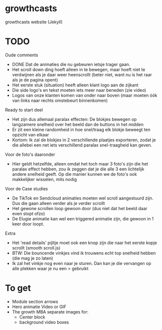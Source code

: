 # growthcasts
growthcasts website (Jekyll)

# TODO
Oude comments
- DONE Dat de animaties die nu gebeuren ietsje trager gaan.
- Het scroll down ding hoeft alleen in te bewegen, maar hoeft niet te verdwijnen als je daar weer heenscrollt (beter niet, want nu is het raar als je de pagina opent)
- Het eerste stuk (situation) heeft alleen klant logo aan de zijkant
- Die side logo's en tekst moeten iets meer naar beneden (zie video)
- Logos van onze klanten komen van onder naar boven (maar moeten óók van links naar rechts omstebeurt binnenkomen)

Ready to start deel
- Het zijn dus allemaal paralax effecten: De blokjes bewegen op langzamere snelheid over het beeld dan de buttons in het midden
- Er zit een kleine randomheid in hoe snel/traag elk blokje beweegt ten opzicht van elkaar
- Kortom: Ik zal de blokjes in 2 verschillende plaatjes exporteren, zodat je die allebei een net iets verschillend paralax snel-traagheid kan geven.

Voor de foto's daaronder
- Hier geldt hetzelfde, alleen omdat het toch maar 3 foto's zijn die het paralax effect hebben, zou ik zeggen dat je die alle 3 een lichtelijk andere snelheid geeft. Op die manier kunnen we de foto's ook makkelijker wisselen, mits nodig

Voor de Case studies
- De TikTok en Sendcloud animaties moeten wel scroll aangestuurd zijn. Dus die gaan alleen verder als je verder scrollt
- Het gewone scrollen loop gewoon door (dus niet dat het beeld daar even stopt ofzo)
- De Elugie animatie kan wel een triggered animatie zijn, die gewoon in 1 keer door loopt.

Extra
- Het 'read details' pijltje moet ook een knop zijn die naar het eerste kopje scrollt (smooth scroll.js)
- BTW: Die bouncende vinkjes vind ik trouwens echt top snelheid hebben (die mag je zo laten)
- Ik zal het vinkje nog even naar je sturen. Dan kan je die vervangen op alle plekken waar je nu een > gebruikt

# To get

- Module section arrows
- Hero animatie Video or GIF
- The growth MBA separate images for:
  - Center block
  - background video boxes